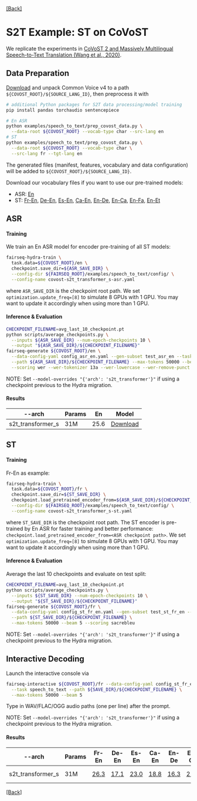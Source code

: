 [[Back]](..)

# S2T Example: ST on CoVoST
We replicate the experiments in
[CoVoST 2 and Massively Multilingual Speech-to-Text Translation (Wang et al., 2020)](https://arxiv.org/abs/2007.10310).

## Data Preparation
[Download](https://commonvoice.mozilla.org/en/datasets) and unpack Common Voice v4 to a path
`${COVOST_ROOT}/${SOURCE_LANG_ID}`, then preprocess it with
```bash
# additional Python packages for S2T data processing/model training
pip install pandas torchaudio sentencepiece

# En ASR
python examples/speech_to_text/prep_covost_data.py \
  --data-root ${COVOST_ROOT} --vocab-type char --src-lang en
# ST
python examples/speech_to_text/prep_covost_data.py \
  --data-root ${COVOST_ROOT} --vocab-type char \
  --src-lang fr --tgt-lang en
```
The generated files (manifest, features, vocabulary and data configuration) will be added to
`${COVOST_ROOT}/${SOURCE_LANG_ID}`.

Download our vocabulary files if you want to use our pre-trained models:
- ASR: [En](https://dl.fbaipublicfiles.com/fairseq/s2t/covost2_en_asr_vocab_char.zip)
- ST: [Fr-En](https://dl.fbaipublicfiles.com/fairseq/s2t/covost2_fr_en_st_vocab_char.zip), [De-En](https://dl.fbaipublicfiles.com/fairseq/s2t/covost2_de_en_st_vocab_char.zip), [Es-En](https://dl.fbaipublicfiles.com/fairseq/s2t/covost2_es_en_st_vocab_char.zip), [Ca-En](https://dl.fbaipublicfiles.com/fairseq/s2t/covost2_ca_en_st_vocab_char.zip), [En-De](https://dl.fbaipublicfiles.com/fairseq/s2t/covost2_en_de_st_vocab_char.zip), [En-Ca](https://dl.fbaipublicfiles.com/fairseq/s2t/covost2_en_ca_st_vocab_char.zip), [En-Fa](https://dl.fbaipublicfiles.com/fairseq/s2t/covost2_en_fa_st_vocab_char.zip), [En-Et](https://dl.fbaipublicfiles.com/fairseq/s2t/covost2_en_et_st_vocab_char.zip)

## ASR
#### Training
We train an En ASR model for encoder pre-training of all ST models:
```bash
fairseq-hydra-train \
  task.data=${COVOST_ROOT}/en \
  checkpoint.save_dir=${ASR_SAVE_DIR} \
  --config-dir ${FAIRSEQ_ROOT}/examples/speech_to_text/config/ \
  --config-name covost-s2t_transformer_s-asr.yaml
```
where `ASR_SAVE_DIR` is the checkpoint root path. We set `optimization.update_freq=[8]` to simulate 8 GPUs with 1 GPU.
You may want to update it accordingly when using more than 1 GPU.

#### Inference & Evaluation
```bash
CHECKPOINT_FILENAME=avg_last_10_checkpoint.pt
python scripts/average_checkpoints.py \
  --inputs ${ASR_SAVE_DIR} --num-epoch-checkpoints 10 \
  --output "${ASR_SAVE_DIR}/${CHECKPOINT_FILENAME}"
fairseq-generate ${COVOST_ROOT}/en \
  --data-config-yaml config_asr_en.yaml --gen-subset test_asr_en --task speech_to_text \
  --path ${ASR_SAVE_DIR}/${CHECKPOINT_FILENAME} --max-tokens 50000 --beam 5 \
  --scoring wer --wer-tokenizer 13a --wer-lowercase --wer-remove-punct
```
NOTE: Set `--model-overrides "{'arch': 's2t_transformer'}"` if using a checkpoint previous to the Hydra migration.
#### Results
| --arch | Params | En | Model |
|---|---|---|---|
| s2t_transformer_s | 31M | 25.6 | [Download](https://dl.fbaipublicfiles.com/fairseq/s2t/covost2_en_asr_transformer_s.pt) |

## ST
#### Training
Fr-En as example:
```bash
fairseq-hydra-train \
  task.data=${COVOST_ROOT}/fr \
  checkpoint.save_dir=${ST_SAVE_DIR} \
  checkpoint.load_pretrained_encoder_from=${ASR_SAVE_DIR}/${CHECKPOINT_FILENAME} \
  --config-dir ${FAIRSEQ_ROOT}/examples/speech_to_text/config/ \
  --config-name covost-s2t_transformer_s-st.yaml
```
where `ST_SAVE_DIR` is the checkpoint root path. The ST encoder is pre-trained by En ASR for faster training and better
performance: `checkpoint.load_pretrained_encoder_from=<ASR checkpoint path>`. We set `optimization.update_freq=[8]` to simulate 8 GPUs with 1 GPU.
You may want to update it accordingly when using more than 1 GPU.

#### Inference & Evaluation
Average the last 10 checkpoints and evaluate on test split:
```bash
CHECKPOINT_FILENAME=avg_last_10_checkpoint.pt
python scripts/average_checkpoints.py \
  --inputs ${ST_SAVE_DIR} --num-epoch-checkpoints 10 \
  --output "${ST_SAVE_DIR}/${CHECKPOINT_FILENAME}"
fairseq-generate ${COVOST_ROOT}/fr \
  --data-config-yaml config_st_fr_en.yaml --gen-subset test_st_fr_en --task speech_to_text \
  --path ${ST_SAVE_DIR}/${CHECKPOINT_FILENAME} \
  --max-tokens 50000 --beam 5 --scoring sacrebleu
```

NOTE: Set `--model-overrides "{'arch': 's2t_transformer'}"` if using a checkpoint previous to the Hydra migration.
## Interactive Decoding
Launch the interactive console via
```bash
fairseq-interactive ${COVOST_ROOT}/fr --data-config-yaml config_st_fr_en.yaml \
  --task speech_to_text --path ${SAVE_DIR}/${CHECKPOINT_FILENAME} \
  --max-tokens 50000 --beam 5
```
Type in WAV/FLAC/OGG audio paths (one per line) after the prompt.

NOTE: Set `--model-overrides "{'arch': 's2t_transformer'}"` if using a checkpoint previous to the Hydra migration.
#### Results
| --arch | Params | Fr-En | De-En | Es-En | Ca-En | En-De | En-Ca | En-Fa | En-Et | Model |
|---|---|---|---|---|---|---|---|---|---|---|
| s2t_transformer_s | 31M | [26.3](https://dl.fbaipublicfiles.com/fairseq/s2t/covost2_fr_en_st_transformer_s.pt) | [17.1](https://dl.fbaipublicfiles.com/fairseq/s2t/covost2_de_en_st_transformer_s.pt) | [23.0](https://dl.fbaipublicfiles.com/fairseq/s2t/covost2_es_en_st_transformer_s.pt) | [18.8](https://dl.fbaipublicfiles.com/fairseq/s2t/covost2_ca_en_st_transformer_s.pt) | [16.3](https://dl.fbaipublicfiles.com/fairseq/s2t/covost2_en_de_st_transformer_s.pt) | [21.8](https://dl.fbaipublicfiles.com/fairseq/s2t/covost2_en_ca_st_transformer_s.pt) | [13.0](https://dl.fbaipublicfiles.com/fairseq/s2t/covost2_en_fa_st_transformer_s.pt) | [13.2](https://dl.fbaipublicfiles.com/fairseq/s2t/covost2_en_et_st_transformer_s.pt) | (<-Download) |

[[Back]](..)
